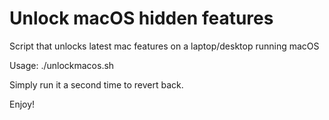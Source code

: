 # Unlock macOS hidden features

Script that unlocks latest mac features on a laptop/desktop running macOS


Usage:
./unlockmacos.sh


Simply run it a second time to revert back.
 

Enjoy!
